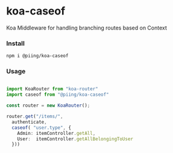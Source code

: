 
# koa-caseof

Koa Middleware for handling branching routes based on Context

### Install
```bash
npm i @piing/koa-caseof
```

### Usage
```typescript

import KoaRouter from "koa-router"
import caseof from "@piing/koa-caseof"

const router = new KoaRouter();

router.get("/items/",
  authenticate,
  caseof( "user.type", {
    Admin: itemController.getAll,
    User:  itemController.getAllBelongingToUser
  }))

```